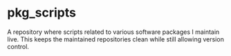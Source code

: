# pkg_scripts

A repository where scripts related to various software packages I maintain live. This keeps the maintained repositories clean while still allowing version control.

